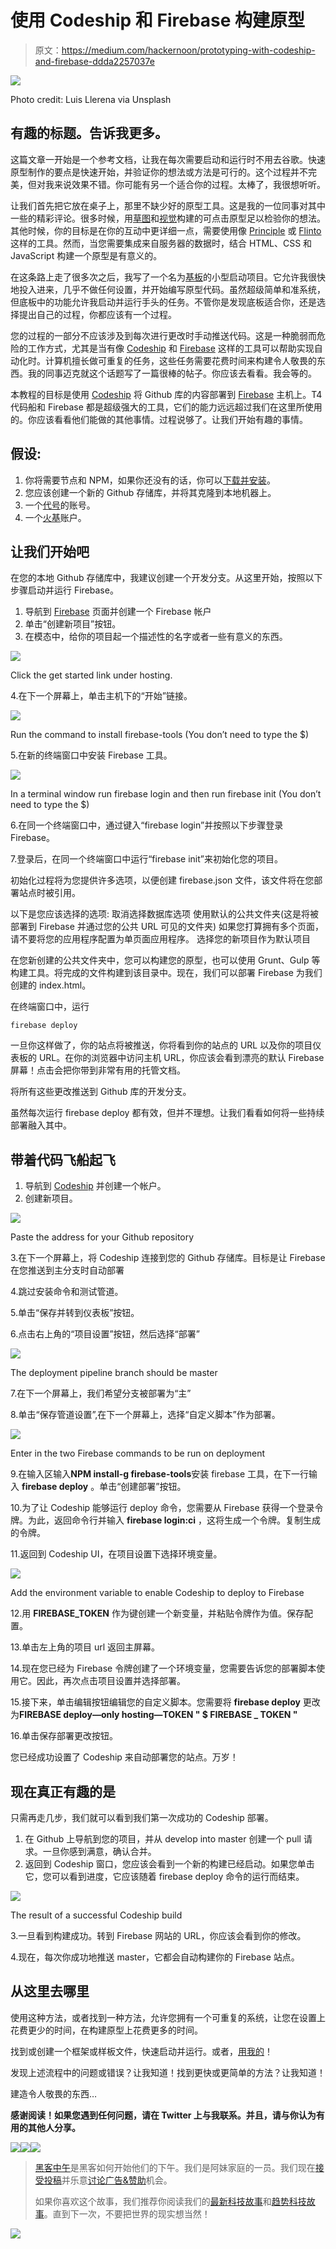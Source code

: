 # 使用 Codeship 和 Firebase 构建原型

> 原文：<https://medium.com/hackernoon/prototyping-with-codeship-and-firebase-ddda2257037e>

![](img/cd4d9411841cb7ac9a5b4072bae5894e.png)

Photo credit: Luis Llerena via Unsplash

## 有趣的标题。告诉我更多。

这篇文章一开始是一个参考文档，让我在每次需要启动和运行时不用去谷歌。快速原型制作的要点是快速开始，并验证你的想法或方法是可行的。这个过程并不完美，但对我来说效果不错。你可能有另一个适合你的过程。太棒了，我很想听听。

让我们首先把它放在桌子上，那里不缺少好的原型工具。这是我的一位同事对其中一些的精彩评论。很多时候，用[草图](https://www.sketchapp.com/)和[视觉](https://www.invisionapp.com/)构建的可点击原型足以检验你的想法。其他时候，你的目标是在你的互动中更详细一点，需要使用像 [Principle](http://principleformac.com/) 或 [Flinto](https://www.flinto.com/) 这样的工具。然而，当您需要集成来自服务器的数据时，结合 HTML、CSS 和 JavaScript 构建一个原型是有意义的。

在这条路上走了很多次之后，我写了一个名为[基板](http://demersdesigns.github.io/baseplate/)的小型启动项目。它允许我很快地投入进来，几乎不做任何设置，并开始编写原型代码。虽然超级简单和准系统，但底板中的功能允许我启动并运行手头的任务。不管你是发现底板适合你，还是选择提出自己的过程，你都应该有一个过程。

您的过程的一部分不应该涉及到每次进行更改时手动推送代码。这是一种脆弱而危险的工作方式，尤其是当有像 [Codeship](https://www.codeship.com) 和 [Firebase](https://firebase.google.com) 这样的工具可以帮助实现自动化时。计算机擅长做可重复的任务，这些任务需要花费时间来构建令人敬畏的东西。我的同事迈克就这个话题写了一篇很棒的帖子。你应该去看看。我会等的。

本教程的目标是使用 [Codeship](https://codeship.com) 将 Github 库的内容部署到 [Firebase](https://firebase.google.com) 主机上。T4 代码船和 Firebase 都是超级强大的工具，它们的能力远远超过我们在这里所使用的。你应该看看他们能做的其他事情。过程说够了。让我们开始有趣的事情。

## 假设:

1.  你将需要节点和 NPM，如果你还没有的话，你可以[下载并安装](https://nodejs.org/en/)。
2.  您应该创建一个新的 Github 存储库，并将其克隆到本地机器上。
3.  一个[代号](https://codeship.com)的账号。
4.  一个[火基](https://firebase.google.com)账户。

## 让我们开始吧

在您的本地 Github 存储库中，我建议创建一个开发分支。从这里开始，按照以下步骤启动并运行 Firebase。

1.  导航到 [Firebase](https://firebase.google.com) 页面并创建一个 Firebase 帐户
2.  单击“创建新项目”按钮。
3.  在模态中，给你的项目起一个描述性的名字或者一些有意义的东西。

![](img/06a9085e8ebf1f2bf07b4d91049ffb9f.png)

Click the get started link under hosting.

4.在下一个屏幕上，单击主机下的“开始”链接。

![](img/aba764691cf27edee3e6821669af48a4.png)

Run the command to install firebase-tools (You don’t need to type the $)

5.在新的终端窗口中安装 Firebase 工具。

![](img/ae12f7cab8b90489f91f1228ba668555.png)

In a terminal window run firebase login and then run firebase init (You don’t need to type the $)

6.在同一个终端窗口中，通过键入“firebase login”并按照以下步骤登录 Firebase。

7.登录后，在同一个终端窗口中运行“firebase init”来初始化您的项目。

初始化过程将为您提供许多选项，以便创建 firebase.json 文件，该文件将在您部署站点时被引用。

以下是您应该选择的选项:
取消选择数据库选项
使用默认的公共文件夹(这是将被部署到 Firebase 并通过您的公共 URL 可见的文件夹)
如果您打算拥有多个页面，请不要将您的应用程序配置为单页面应用程序。
选择您的新项目作为默认项目

在您新创建的公共文件夹中，您可以构建您的原型，也可以使用 Grunt、Gulp 等构建工具。将完成的文件构建到该目录中。现在，我们可以部署 Firebase 为我们创建的 index.html。

在终端窗口中，运行

```
firebase deploy
```

一旦你这样做了，你的站点将被推送，你将看到你的站点的 URL 以及你的项目仪表板的 URL。在你的浏览器中访问主机 URL，你应该会看到漂亮的默认 Firebase 屏幕！点击会把你带到非常有用的托管文档。

将所有这些更改推送到 Github 库的开发分支。

虽然每次运行 firebase deploy 都有效，但并不理想。让我们看看如何将一些持续部署融入其中。

## 带着代码飞船起飞

1.  导航到 [Codeship](https://codeship.com) 并创建一个帐户。
2.  创建新项目。

![](img/28389849f26351ac0cb681009101cfc1.png)

Paste the address for your Github repository

3.在下一个屏幕上，将 Codeship 连接到您的 Github 存储库。目标是让 Firebase 在您推送到主分支时自动部署

4.跳过安装命令和测试管道。

5.单击“保存并转到仪表板”按钮。

6.点击右上角的“项目设置”按钮，然后选择“部署”

![](img/3048075094a0540c86e7d885485e2892.png)

The deployment pipeline branch should be master

7.在下一个屏幕上，我们希望分支被部署为“主”

8.单击“保存管道设置”,在下一个屏幕上，选择“自定义脚本”作为部署。

![](img/9c5861918023d08332e948c2e909ef28.png)

Enter in the two Firebase commands to be run on deployment

9.在输入区输入**NPM install-g firebase-tools**安装 firebase 工具，在下一行输入 **firebase deploy** 。单击“创建部署”按钮。

10.为了让 Codeship 能够运行 deploy 命令，您需要从 Firebase 获得一个登录令牌。为此，返回命令行并输入 **firebase login:ci** ，这将生成一个令牌。复制生成的令牌。

11.返回到 Codeship UI，在项目设置下选择环境变量。

![](img/2a717dea3702c1a31dbe3654bf7f611c.png)

Add the environment variable to enable Codeship to deploy to Firebase

12.用 **FIREBASE_TOKEN** 作为键创建一个新变量，并粘贴令牌作为值。保存配置。

13.单击左上角的项目 url 返回主屏幕。

14.现在您已经为 Firebase 令牌创建了一个环境变量，您需要告诉您的部署脚本使用它。因此，再次点击项目设置并选择部署。

15.接下来，单击编辑按钮编辑您的自定义脚本。您需要将 **firebase deploy** 更改为**FIREBASE deploy—only hosting—TOKEN " $ FIREBASE _ TOKEN "**

16.单击保存部署更改按钮。

您已经成功设置了 Codeship 来自动部署您的站点。万岁！

## 现在真正有趣的是

只需再走几步，我们就可以看到我们第一次成功的 Codeship 部署。

1.  在 Github 上导航到您的项目，并从 develop into master 创建一个 pull 请求。一旦你感到满意，确认合并。
2.  返回到 Codeship 窗口，您应该会看到一个新的构建已经启动。如果您单击它，您可以看到进度，它应该随着 firebase deploy 命令的运行而结束。

![](img/a0ab0263f49a96dd9cc3f9178103b1e7.png)

The result of a successful Codeship build

3.一旦看到构建成功。转到 Firebase 网站的 URL，你应该会看到你的修改。

4.现在，每次你成功地推送 master，它都会自动构建你的 Firebase 站点。

## 从这里去哪里

使用这种方法，或者找到一种方法，允许您拥有一个可重复的系统，让您在设置上花费更少的时间，在构建原型上花费更多的时间。

找到或创建一个框架或样板文件，快速启动并运行。或者，[用我的](http://demersdesigns.github.io/baseplate/)！

发现上述流程中的问题或错误？让我知道！找到更快或更简单的方法？让我知道！

建造令人敬畏的东西…

**感谢阅读！如果您遇到任何问题，请在 Twitter 上与我联系。并且，请与你认为有用的其他人分享。**

[![](img/50ef4044ecd4e250b5d50f368b775d38.png)](http://bit.ly/HackernoonFB)[![](img/979d9a46439d5aebbdcdca574e21dc81.png)](https://goo.gl/k7XYbx)[![](img/2930ba6bd2c12218fdbbf7e02c8746ff.png)](https://goo.gl/4ofytp)

> [黑客中午](http://bit.ly/Hackernoon)是黑客如何开始他们的下午。我们是阿妹家庭的一员。我们现在[接受投稿](http://bit.ly/hackernoonsubmission)并乐意[讨论广告&赞助](mailto:partners@amipublications.com)机会。
> 
> 如果你喜欢这个故事，我们推荐你阅读我们的[最新科技故事](http://bit.ly/hackernoonlatestt)和[趋势科技故事](https://hackernoon.com/trending)。直到下一次，不要把世界的现实想当然！

[![](img/be0ca55ba73a573dce11effb2ee80d56.png)](https://goo.gl/Ahtev1)